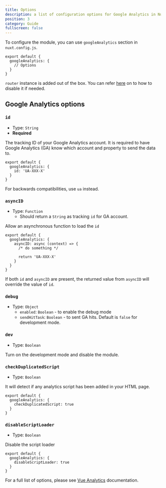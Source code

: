```yaml
---
title: Options
description: a list of configuration options for Google Analytics in Nuxt
position: 3
category: Guide
fullscreen: false
---
```


To configure the module, you can use `googleAnalytics` section in `nuxt.config.js`.

```js{}[nuxt.config.js]
export default {
  googleAnalytics: {
    // Options
  }
}
```

<alert type="info">

`router` instance is added out of the box. You can refer [here](https://github.com/MatteoGabriele/vue-analytics/blob/master/docs/page-tracking.md#disable-page-auto-tracking) on to how to disable it if needed.

</alert>

## Google Analytics options

### `id`

* Type: `String`
* **Required**

The tracking ID of your Google Analytics account. It is required to have Google Analytics (GA) know which account and property to send the data to.

```js[nuxt.config.js]
export default {
  googleAnalytics: {
    id: 'UA-XXX-X'
  }
}
```

<alert type="info">

For backwards compatibilities, use `ua` instead.

</alert>

### `asyncID`

* Type: `Function`
  * Should return a `String` as tracking `id` for GA account.

Allow an asynchronous function to load the `id`

```js[nuxt.config.js]
export default {
  googleAnalytics: {
    asyncID: async (context) => { 
      /* do something */

      return 'UA-XXX-X' 
    }
  }
}
```

<alert type="warning">

If both `id` and `asyncID` are present, the returned value from `asyncID` will override the value of `id`.

</alert>

### `debug`

* Type: `Object`
  * `enabled`: `Boolean` - to enable the debug mode
  * `sendHitTask`: `Boolean` - to sent GA hits. Default is `false` for development mode.

### `dev`

* Type: `Boolean`

Turn on the development mode and disable the module.

### `checkDuplicatedScript`

* Type: `Boolean`

It will detect if any analytics script has been added in your HTML page.

```js[nuxt.config.js]
export default {
  googleAnalytics: {
    checkDuplicatedScript: true
  }
}
```

### `disableScriptLoader`

* Type: `Boolean`

Disable the script loader

```js[nuxt.config.js]
export default {
  googleAnalytics: {
    disableScriptLoader: true
  }
}
```

<alert type="info">

For a full list of options, please see [Vue Analytics](https://matteogabriele.gitbooks.io/vue-analytics) documentation.

</alert>
